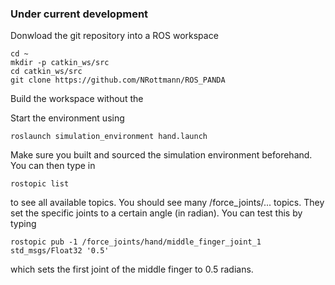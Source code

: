 ### Under current development
Donwload the git repository into a ROS workspace
```
cd ~
mkdir -p catkin_ws/src
cd catkin_ws/src
git clone https://github.com/NRottmann/ROS_PANDA
```
Build the workspace without the 

Start the environment using
```
roslaunch simulation_environment hand.launch
```
Make sure you built and sourced the simulation environment beforehand. You can then type in
```
rostopic list
```
to see all available topics. You should see many /force_joints/... topics. They set the specific joints to a certain angle (in radian). You can test this by typing
```
rostopic pub -1 /force_joints/hand/middle_finger_joint_1 std_msgs/Float32 '0.5'
```
 which sets the first joint of the middle finger to 0.5 radians.
